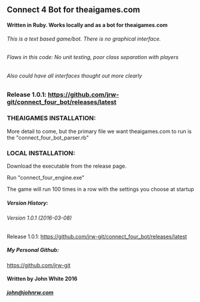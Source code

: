 ## Connect 4 Bot for theaigames.com
#### Written in Ruby. Works locally and as a bot for theaigames.com

###### This is a text based game/bot. There is no graphical interface.
###### Flaws in this code: No unit testing, poor class separation with players
###### Also could have all interfaces thought out more clearly

### Release 1.0.1: https://github.com/jrw-git/connect_four_bot/releases/latest

### THEAIGAMES INSTALLATION:

More detail to come, but the primary file we want theaigames.com to run is
the "connect_four_bot_parser.rb"

### LOCAL INSTALLATION:

Download the executable from the release page.

Run "connect_four_engine.exe"

The game will run 100 times in a row with the settings you choose at startup

##### Version History:

###### Version 1.0.1 (2016-03-08)

Release 1.0.1: https://github.com/jrw-git/connect_four_bot/releases/latest

##### My Personal Github:

https://github.com/jrw-git

#### Written by John White 2016
##### john@johnrw.com
